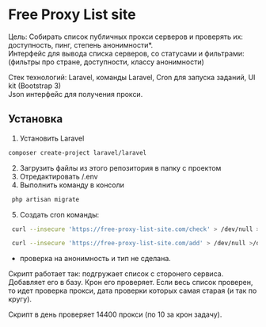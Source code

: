 # Free Proxy List site

Цель: Собирать список публичных прокси серверов и проверять их: доступность, пинг, степень анонимности*.  
Интерфейс для вывода списка серверов, со статусами и фильтрами: (фильтры про стране, доступности, классу анонимности)

Стек технологий: Laravel, команды Laravel, 
Cron для запуска заданий, UI kit (Bootstrap 3)  
Json интерфейс для получения прокси.

## Установка
1) Установить Laravel
```bash 
composer create-project laravel/laravel
```
2) Загрузить файлы из этого репозитория в папку с проектом
3) Отредактировать  /.env
4) Выполнить команду в консоли
```bash  
 php artisan migrate
```
5) Создать cron команды:
  ```bash 
   curl --insecure 'https://free-proxy-list-site.com/check' > /dev/null >/dev/null 2>&1     */1	*	*	*	*
   ```
  ```bash 
   curl --insecure 'https://free-proxy-list-site.com/add' > /dev/null >/dev/null 2>&1     1	    23	*	*   * 
  ```
  
  
* проверка на анонимность и тип не сделана. 

Скрипт работает так: подгружает список с сторонего сервиса.
Добавляет его в базу. 
Крон его проверяет. 
Если весь список проверен, то идет проверка прокси, дата проверки которых самая старая (и так по кругу).

Скрипт в день проверяет 14400 прокси (по 10 за крон задачу).
